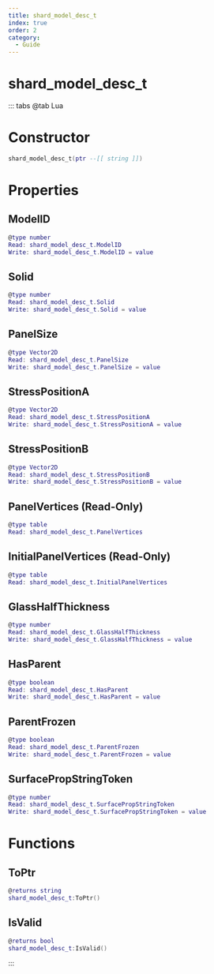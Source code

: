```yaml
---
title: shard_model_desc_t
index: true
order: 2
category:
  - Guide
---
```


# shard_model_desc_t

::: tabs
@tab Lua
# Constructor
```lua
shard_model_desc_t(ptr --[[ string ]])
```
# Properties
## ModelID 
```lua
@type number
Read: shard_model_desc_t.ModelID
Write: shard_model_desc_t.ModelID = value
```
## Solid 
```lua
@type number
Read: shard_model_desc_t.Solid
Write: shard_model_desc_t.Solid = value
```
## PanelSize 
```lua
@type Vector2D
Read: shard_model_desc_t.PanelSize
Write: shard_model_desc_t.PanelSize = value
```
## StressPositionA 
```lua
@type Vector2D
Read: shard_model_desc_t.StressPositionA
Write: shard_model_desc_t.StressPositionA = value
```
## StressPositionB 
```lua
@type Vector2D
Read: shard_model_desc_t.StressPositionB
Write: shard_model_desc_t.StressPositionB = value
```
## PanelVertices (Read-Only)
```lua
@type table
Read: shard_model_desc_t.PanelVertices
```
## InitialPanelVertices (Read-Only)
```lua
@type table
Read: shard_model_desc_t.InitialPanelVertices
```
## GlassHalfThickness 
```lua
@type number
Read: shard_model_desc_t.GlassHalfThickness
Write: shard_model_desc_t.GlassHalfThickness = value
```
## HasParent 
```lua
@type boolean
Read: shard_model_desc_t.HasParent
Write: shard_model_desc_t.HasParent = value
```
## ParentFrozen 
```lua
@type boolean
Read: shard_model_desc_t.ParentFrozen
Write: shard_model_desc_t.ParentFrozen = value
```
## SurfacePropStringToken 
```lua
@type number
Read: shard_model_desc_t.SurfacePropStringToken
Write: shard_model_desc_t.SurfacePropStringToken = value
```
# Functions
## ToPtr
```lua
@returns string
shard_model_desc_t:ToPtr()
```
## IsValid
```lua
@returns bool
shard_model_desc_t:IsValid()
```

:::